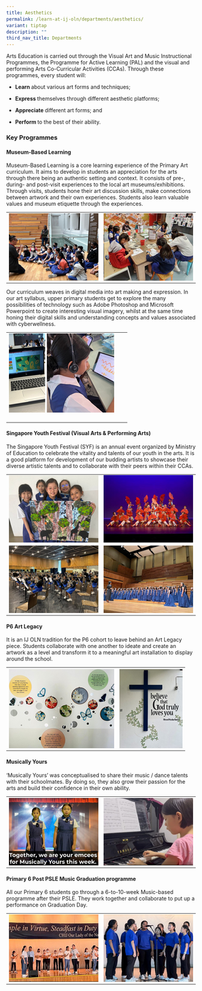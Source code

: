 ```yaml
---
title: Aesthetics
permalink: /learn-at-ij-oln/departments/aesthetics/
variant: tiptap
description: ""
third_nav_title: Departments
---
```

<p>Arts Education is carried out through the Visual Art and Music Instructional Programmes, the Programme for Active Learning (PAL) and the visual and performing Arts Co-Curricular Activities (CCAs). Through these programmes, every student will:</p><ul data-tight="true" class="tight"><li><p><strong>Learn </strong>about various art forms and techniques;</p></li><li><p><strong>Express </strong>themselves through different aesthetic platforms;</p></li><li><p><strong>Appreciate </strong>different art forms; and</p></li><li><p><strong>Perform </strong>to the best of their ability.</p></li></ul><h3><strong>Key Programmes</strong></h3><h4>Museum-Based Learning</h4><p>Museum-Based Learning is a core learning experience of the Primary Art curriculum. It aims to develop in students an appreciation for the arts through there being an authentic setting and context. It consists of pre-, during- and post-visit experiences to the local art museums/exhibitions. Through visits, students hone their art discussion skills, make connections between artwork and their own experiences. Students also learn valuable values and museum etiquette through the experiences.</p><table><tbody><tr><td rowspan="1" colspan="1"><div class="isomer-image-wrapper"><img style="width: 100%" height="auto" width="100%" alt="" src="/images/Depts/Aesthetics/Aesthetics1w.jpg"></div></td><td rowspan="1" colspan="1"><div class="isomer-image-wrapper"><img style="width: 100%" height="auto" width="100%" alt="" src="/images/Depts/Aesthetics/Aesthetics2w.jpg"></div></td></tr></tbody></table><p>Our curriculum weaves in digital media into art making and expression. In our art syllabus, upper primary students get to explore the many possibilities of technology such as Adobe Photoshop and Microsoft Powerpoint to create interesting visual imagery, whilst at the same time honing their digital skills and understanding concepts and values associated with cyberwellness.</p><table><tbody><tr><td rowspan="1" colspan="1"><div class="isomer-image-wrapper"><img style="width: 100%" height="auto" width="100%" alt="" src="/images/Depts/Aesthetics/Aesthetics3w.jpg"></div></td><td rowspan="1" colspan="1"><p></p></td><td rowspan="1" colspan="1"><p></p></td></tr><tr><td rowspan="1" colspan="1"><p></p></td><td rowspan="1" colspan="1"><p></p></td><td rowspan="1" colspan="1"><p></p></td></tr></tbody></table><h4>Singapore Youth Festival (Visual Arts &amp; Performing Arts)</h4><p>The Singapore Youth Festival (SYF) is an annual event organized by Ministry of Education to celebrate the vitality and talents of our youth in the arts. It is a good platform for development of our budding artists to showcase their diverse artistic talents and to collaborate with their peers within their CCAs.</p><table><tbody><tr><td rowspan="1" colspan="1"><div class="isomer-image-wrapper"><img style="width: 100%" height="auto" width="100%" alt="" src="/images/Depts/Aesthetics/Aesthetics4w.jpg"></div></td><td rowspan="1" colspan="1"><div class="isomer-image-wrapper"><img style="width: 100%" height="auto" width="100%" alt="" src="/images/Depts/Aesthetics/Aesthetics5w.jpg"></div></td></tr><tr><td rowspan="1" colspan="1"><div class="isomer-image-wrapper"><img style="width: 100%" height="auto" width="100%" alt="" src="/images/Depts/Aesthetics/Aesthetics6w.jpg"></div></td><td rowspan="1" colspan="1"><div class="isomer-image-wrapper"><img style="width: 100%" height="auto" width="100%" alt="" src="/images/Depts/Aesthetics/Aesthetics7w.jpg"></div></td></tr></tbody></table><h4>P6 Art Legacy</h4><p>It is an IJ OLN tradition for the P6 cohort to leave behind an Art Legacy piece. Students collaborate with one another to ideate and create an artwork as a level and transform it to a meaningful art installation to display around the school.</p><table><tbody><tr><th rowspan="1" colspan="1"><div class="isomer-image-wrapper"><img style="width: 100%" height="auto" width="100%" alt="" src="/images/Depts/Aesthetics/Aesthetics8w.jpg"></div></th><th rowspan="1" colspan="1"><div class="isomer-image-wrapper"><img style="width: 100%" height="auto" width="100%" alt="" src="/images/Depts/Aesthetics/Aesthetics9w.jpg"></div></th></tr></tbody></table><h4>Musically Yours</h4><p>‘Musically Yours’ was conceptualised to share their music / dance talents with their schoolmates. By doing so, they also grow their passion for the arts and build their confidence in their own ability.</p><table><tbody><tr><th rowspan="1" colspan="1"><div class="isomer-image-wrapper"><img style="width: 100%" height="auto" width="100%" alt="" src="/images/Depts/Aesthetics/Aesthetics10w.jpg"></div></th><th rowspan="1" colspan="1"><div class="isomer-image-wrapper"><img style="width: 100%" height="auto" width="100%" alt="" src="/images/Depts/Aesthetics/Aesthetics11w.jpg"></div></th></tr></tbody></table><h4>Primary 6 Post PSLE Music Graduation programme</h4><p>All our Primary 6 students go through a 6-to-10-week Music-based programme after their PSLE. They work together and collaborate to put up a performance on Graduation Day.</p><table><tbody><tr><td rowspan="1" colspan="1"><div class="isomer-image-wrapper"><img style="width: 100%" height="auto" width="100%" alt="" src="/images/Depts/Aesthetics/Aesthetics12w.jpg"></div></td><td rowspan="1" colspan="1"><div class="isomer-image-wrapper"><img style="width: 100%" height="auto" width="100%" alt="" src="/images/Depts/Aesthetics/Aesthetics13w.jpg"></div></td></tr></tbody></table><p></p>